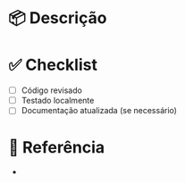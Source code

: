 # 📦 Descrição

<!-- Descreva o que foi implementado ou modificado neste PR -->

# ✅ Checklist

- [ ] Código revisado
- [ ] Testado localmente
- [ ] Documentação atualizada (se necessário)

# 📌 Referência

<!-- Link para issues ou discussões relacionadas -->
- 